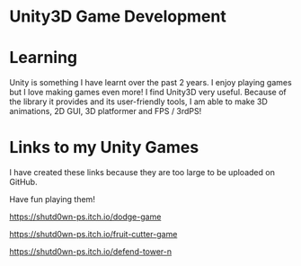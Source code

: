 # Unity3D Game Development

# Learning

Unity is something I have learnt over the past 2 years.
I enjoy playing games but I love making games even more!
I find Unity3D very useful. Because of the library it provides and its user-friendly tools, I am able to make 3D animations, 2D GUI, 3D platformer and FPS / 3rdPS!

# Links to my Unity Games

I have created these links because they are too large to be uploaded on GitHub.

Have fun playing them!

https://shutd0wn-ps.itch.io/dodge-game



https://shutd0wn-ps.itch.io/fruit-cutter-game



https://shutd0wn-ps.itch.io/defend-tower-n
